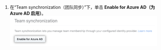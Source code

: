 1. 在“Team synchronization（团队同步）”下，单击 **Enable for Azure AD（为 Azure AD 启用）**。 ![安全设置页面上的启用团队同步按钮](/assets/images/help/teams/enable-team-synchronization.png)